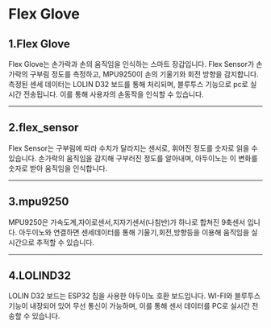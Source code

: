 # Flex Glove

## 1.Flex Glove 

Flex Glove는 손가락과 손의 움직임을 인식하는 스마트 장갑입니다.
Flex Sensor가 손가락의 구부림 정도를 측정하고, MPU9250이 손의 기울기와 회전 방향을 감지합니다.
측정된 센세 데이터는 LOLIN D32 보드를 통해 처리되며, 블루투스 기능으로 pc로 실시간 전송됩니다.
이를 통해 사용자의 손동작을 인식할 수 있습니다.
- - - - - - 
## 2.flex_sensor

Flex Sensor는 구부림에 따라 수치가 달라지는 센서로, 휘어진 정도를 숫자로 읽을 수 있습니다. 손가락의 움직임을 감지해 구부러진 정도를 알아내며, 아두이노는 이 변화를 숫자로 받아 움직임을 인식합니다.
- - - - - -
## 3.mpu9250

MPU9250은 가속도계,자이로센서,지자기센서(나침반)가 하나로 합쳐진 9축센서 입니다.
아두이노와 연결하면 센세데이터를 통해 기울기,회전,방향등을 이용해 움직임을 실시간으로 추적할 수 있습니다.
- - - - - - 
## 4.LOLIND32
LOLIN D32 보드는 ESP32 칩을 사용한 아두이노 호환 보드입니다. WI-FI와 블루투스 기능이 내장되어 있어 무선 통신이 가능하며, 이를 통해 센서 데이터를 PC로 실시간 전송할 수 있습니다.
